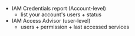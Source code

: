 - IAM Credentials report (Account-level)
	- list your account's users + status
- IAM Access Advisor (user-level)
	- users + permission + last accessed services